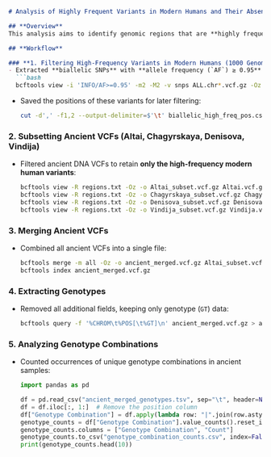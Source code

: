 ```markdown
# Analysis of Highly Frequent Variants in Modern Humans and Their Absence in Ancient DNA

## **Overview**
This analysis aims to identify genomic regions that are **highly frequent in modern humans (`AF ≥ 0.95`)** but **absent in ancient DNA (aDNA)**. Such regions are potential candidates for **ancient positive selection** that contributed to the success of our species.

## **Workflow**

### **1. Filtering High-Frequency Variants in Modern Humans (1000 Genomes Project)**
- Extracted **biallelic SNPs** with **allele frequency (`AF`) ≥ 0.95** from modern human VCFs:
  ```bash
  bcftools view -i 'INFO/AF>=0.95' -m2 -M2 -v snps ALL.chr*.vcf.gz -Oz -o highFrequency/chr*_biallelic.vcf.gz
  ```
- Saved the positions of these variants for later filtering:
  ```bash
  cut -d',' -f1,2 --output-delimiter=$'\t' biallelic_high_freq_pos.csv > regions.txt
  ```

### **2. Subsetting Ancient VCFs (Altai, Chagyrskaya, Denisova, Vindija)**
- Filtered ancient DNA VCFs to retain **only the high-frequency modern human variants**:
  ```bash
  bcftools view -R regions.txt -Oz -o Altai_subset.vcf.gz Altai.vcf.gz
  bcftools view -R regions.txt -Oz -o Chagyrskaya_subset.vcf.gz Chagyrskaya.vcf.gz
  bcftools view -R regions.txt -Oz -o Denisova_subset.vcf.gz Denisova.vcf.gz
  bcftools view -R regions.txt -Oz -o Vindija_subset.vcf.gz Vindija.vcf.gz
  ```

### **3. Merging Ancient VCFs**
- Combined all ancient VCFs into a single file:
  ```bash
  bcftools merge -m all -Oz -o ancient_merged.vcf.gz Altai_subset.vcf.gz Chagyrskaya_subset.vcf.gz Denisova_subset.vcf.gz Vindija_subset.vcf.gz
  bcftools index ancient_merged.vcf.gz
  ```

### **4. Extracting Genotypes**
- Removed all additional fields, keeping only genotype (`GT`) data:
  ```bash
  bcftools query -f '%CHROM\t%POS[\t%GT]\n' ancient_merged.vcf.gz > ancient_merged_genotypes.tsv
  ```

### **5. Analyzing Genotype Combinations**
- Counted occurrences of unique genotype combinations in ancient samples:
  ```python
  import pandas as pd

  df = pd.read_csv("ancient_merged_genotypes.tsv", sep="\t", header=None)
  df = df.iloc[:, 1:]  # Remove the position column
  df["Genotype Combination"] = df.apply(lambda row: "|".join(row.astype(str)), axis=1)
  genotype_counts = df["Genotype Combination"].value_counts().reset_index()
  genotype_counts.columns = ["Genotype Combination", "Count"]
  genotype_counts.to_csv("genotype_combination_counts.csv", index=False)
  print(genotype_counts.head(10))
  ```
